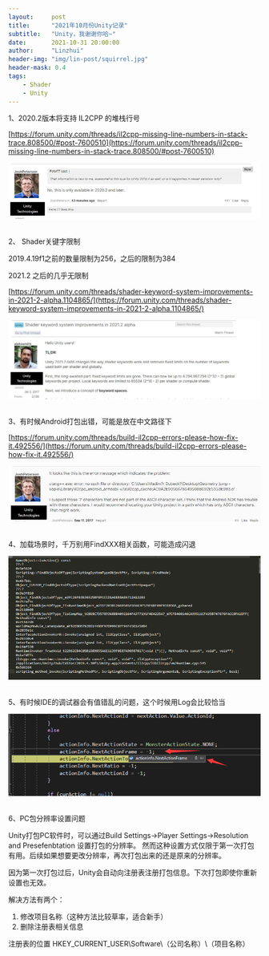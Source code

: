 ```yaml
---
layout:     post
title:      "2021年10月份Unity记录"
subtitle:   "Unity，我谢谢你哈~"
date:       2021-10-31 20:00:00
author:     "Linzhui"
header-img: "img/lin-post/squirrel.jpg"
header-mask: 0.4
tags:
    - Shader
    - Unity
---
```


 1、2020.2版本将支持 IL2CPP 的堆栈行号

[https://forum.unity.com/threads/il2cpp-missing-line-numbers-in-stack-trace.808500/#post-7600510](https://forum.unity.com/threads/il2cpp-missing-line-numbers-in-stack-trace.808500/#post-7600510)

![img](/img/reads/202110/il2cpp_linenumber.jpg)

<br>
2、 Shader关键字限制

2019.4.19f1之前的数量限制为256，之后的限制为384

2021.2 之后的几乎无限制

[https://forum.unity.com/threads/shader-keyword-system-improvements-in-2021-2-alpha.1104865/](https://forum.unity.com/threads/shader-keyword-system-improvements-in-2021-2-alpha.1104865/)

![img](/img/reads/202110/shader-keywords.jpg)

<br>
3、有时候Android打包出错，可能是放在中文路径下

[https://forum.unity.com/threads/build-il2cpp-errors-please-how-fix-it.492556/](https://forum.unity.com/threads/build-il2cpp-errors-please-how-fix-it.492556/)

![img](/img/reads/202110/chinese-characterset.jpg)

<br>
4、加载场景时，千万别用FindXXX相关函数，可能造成闪退

![img](/img/reads/202110/crash-find.png)

<br>
5、有时候IDE的调试器会有值错乱的问题，这个时候用Log会比较恰当

![img](/img/reads/202110/ide-debug.png)

<br>
6、PC包分辨率设置问题

Unity打包PC软件时，可以通过Build Settings->Player Settings->Resolution and Presefenbtation 设置打包的分辨率。
然而这种设置方式仅限于第一次打包有用。后续如果想要更改分辨率，再次打包出来的还是原来的分辨率。

因为第一次打包过后，Unity会自动向注册表注册打包信息。下次打包即使你重新设置也无效。

解决方法有两个：

1) 修改项目名称（这种方法比较草率，适合新手）
2) 删除注册表相关信息 

注册表的位置 HKEY_CURRENT_USER\Software\（公司名称）\（项目名称）
